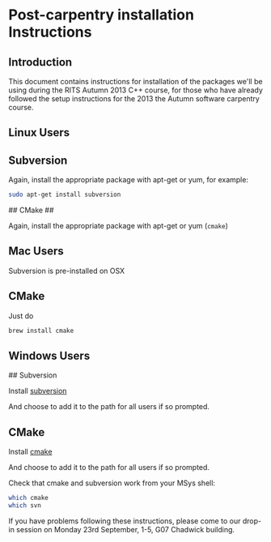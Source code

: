# Post-carpentry installation Instructions

## Introduction

This document contains instructions for installation of the packages
we'll be using during the RITS Autumn 2013 C++ course, for those who have already followed the setup instructions for the 2013
the Autumn software carpentry course.

## Linux Users ##

## Subversion ##

Again, install the appropriate package with apt-get or yum, for example:

``` Bash
sudo apt-get install subversion
```

## CMake ##

Again, install the appropriate package with apt-get or yum (`cmake`)

## Mac Users ##

Subversion is pre-installed on OSX

## CMake

Just do

``` Bash
brew install cmake
```

## Windows Users ##

## Subversion

Install [subversion](http://sourceforge.net/projects/win32svn/)

And choose to add it to the path for all users if so prompted.

## CMake

Install [cmake](http://www.cmake.org/cmake/resources/software.html)

And choose to add it to the path for all users if so prompted.

Check that cmake and subversion work from your MSys shell:

``` Bash
which cmake
which svn
```

If you have problems following these instructions, please come to our drop-in session on Monday 23rd September, 1-5, 
G07 Chadwick building.
